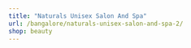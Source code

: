 ```yaml
---
title: "Naturals Unisex Salon And Spa"
url: /bangalore/naturals-unisex-salon-and-spa-2/
shop: beauty
---
```

